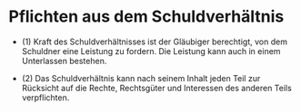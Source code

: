 # Pflichten aus dem Schuldverhältnis

- (1) Kraft des Schuldverhältnisses ist der Gläubiger berechtigt, von dem Schuldner eine Leistung zu fordern. Die Leistung kann auch in einem Unterlassen bestehen.

- (2) Das Schuldverhältnis kann nach seinem Inhalt jeden Teil zur Rücksicht auf die Rechte, Rechtsgüter und Interessen des anderen Teils verpflichten.

